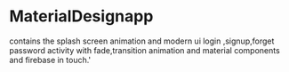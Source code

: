 # MaterialDesignapp
contains the splash screen animation and modern ui login ,signup,forget password activity with fade,transition animation and material components
and firebase in touch.'

